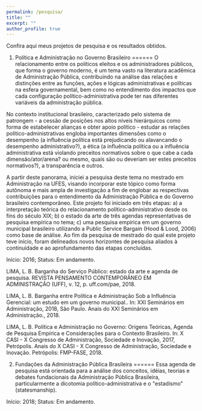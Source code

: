 ```yaml
---
permalink: /pesquisa/
title: ""
excerpt: ""
author_profile: true
---
```


Confira aqui meus projetos de pesquisa e os resultados obtidos.

1) Política e Administração no Governo Brasileiro
======
O relacionamento entre os políticos eleitos e os administradores públicos, que forma o governo moderno, é um tema vasto na literatura acadêmica de Administração Pública, contribuindo na análise das relações e distinções entre as funções, ações e lógicas administrativas e políticas na esfera governamental, bem como no entendimento dos impactos que cada configuração político-administrativa pode ter nas diferentes variáveis da administração pública.

No contexto institucional brasileiro, caracterizado pelo sistema de patrongem - a cessão de posições nos altos níveis hierárquicos como forma de estabelecer alianças e obter apoio político - estudar as relações político-administrativas engloba importantes dimensões como o desempenho (a influência política está prejudicando ou alavancando o desempenho administrativo?), a ética (a influência política ou a influência administrativa está violando preceitos normativos sobre o que cabe a cada dimensão/ator/arena? ou mesmo, quais são ou deveriam ser estes preceitos normativos?), a transparência e outros. 

A partir deste panorama, iniciei a pesquisa deste tema no mestrado em Administração na UFES, visando incorporar este tópico como forma autônoma e mais ampla de investigação a fim de englobar as respectivas contribuições para o entendimento da Administração Pública e do Governo brasileiro contemporâneo. Este projeto foi iniciado em três etapas: a) a interpretação teórica do relacionamento político-administrativo desde os fins do século XIX; b) o estado da arte de três agendas representativas de pesquisa empírica no tema; c) uma pesquisa empírica em um governo municipal brasileiro utilizando a Public Service Bargain (Hood & Lood, 2006) como base de análise. Ao fim da pesquisa de mestrado do qual este projeto teve início, foram delineados novos horizontes de pesquisa aliados à continuidade e ao aprofundamento das etapas concluídas.

Início: 2016;
Status: Em andamento.

LIMA, L. B. Barganha do Serviço Público: estado da arte e agenda de pesquisa. REVISTA PENSAMENTO CONTEMPORÂNEO EM ADMINISTRAÇÃO (UFF), v. 12, p. uff.com/pae, 2018.

LIMA, L. B. Barganha entre Política e Administração Sob a Influência Gerencial: um estudo em um governo municipal.. In: XXI Seminários em Administração, 2018, São Paulo. Anais do XXI Seminários em Administração., 2018.

LIMA, L. B. Política e Administração no Governo: Origens Teóricas, Agenda de Pesquisa Empírica e Considerações para o Contexto Brasileiro. In: X CASI - X Congresso de Administração, Sociedade e Inovação, 2017, Petrópolis. Anais do X CASI - X Congresso de Administração, Sociedade e Inovação. Petrópolis: FMP-FASE, 2018.


2) Fundações da Administração Pública Brasileira
====== 
Essa agenda de pesquisa está orientada para a análise dos conceitos, idéias, teorias e debates fundacionais da Administração Pública Brasileira, particularmente a dicotomia político-administrativa e o "estadismo" (statesmanship).

Início: 2018;
Status: Em andamento.
